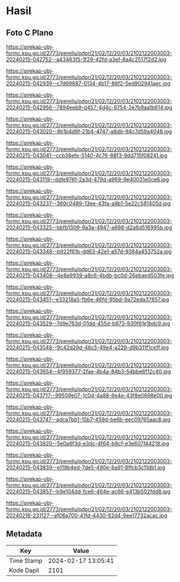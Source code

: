 # Hasil

## Foto C Plano

https://sirekap-obj-formc.kpu.go.id/2773/pemilu/pdpr/21/02/12/20/03/2102122003003-20240215-042752--a43463f5-1f29-42fd-a3ef-8a4c2517f2d2.jpg

https://sirekap-obj-formc.kpu.go.id/2773/pemilu/pdpr/21/02/12/20/03/2102122003003-20240215-042939--c7d69687-0134-4b17-86f2-5ed902941aec.jpg

https://sirekap-obj-formc.kpu.go.id/2773/pemilu/pdpr/21/02/12/20/03/2102122003003-20240215-042956--7894eeb9-d457-4d4c-8754-2e7b9aa1b614.jpg

https://sirekap-obj-formc.kpu.go.id/2773/pemilu/pdpr/21/02/12/20/03/2102122003003-20240215-043020--8b1b4d9f-21b4-4747-a8db-84c7d59a4048.jpg

https://sirekap-obj-formc.kpu.go.id/2773/pemilu/pdpr/21/02/12/20/03/2102122003003-20240215-043041--ccb38efe-5140-4c76-88f3-9dd715f08241.jpg

https://sirekap-obj-formc.kpu.go.id/2773/pemilu/pdpr/21/02/12/20/03/2102122003003-20240215-043119--ddfe976f-2a3d-479d-a969-9e40031e0ce6.jpg

https://sirekap-obj-formc.kpu.go.id/2773/pemilu/pdpr/21/02/12/20/03/2102122003003-20240215-043237--360c0489-13ee-43fa-a9b1-5e22c581405d.jpg

https://sirekap-obj-formc.kpu.go.id/2773/pemilu/pdpr/21/02/12/20/03/2102122003003-20240215-043325--bbfb1309-9a3a-4947-a698-d2a6d516995b.jpg

https://sirekap-obj-formc.kpu.go.id/2773/pemilu/pdpr/21/02/12/20/03/2102122003003-20240215-043348--b922f61b-dd63-42e1-a57d-9384a453752a.jpg

https://sirekap-obj-formc.kpu.go.id/2773/pemilu/pdpr/21/02/12/20/03/2102122003003-20240215-043408--4e8a9939-a8c6-4bdb-bc0d-26ebaed503fe.jpg

https://sirekap-obj-formc.kpu.go.id/2773/pemilu/pdpr/21/02/12/20/03/2102122003003-20240215-043451--e33218a5-fb6e-46fd-95bd-9a72eda37857.jpg

https://sirekap-obj-formc.kpu.go.id/2773/pemilu/pdpr/21/02/12/20/03/2102122003003-20240215-043529--7d9e763d-01dd-455d-b873-930f61e1bdc9.jpg

https://sirekap-obj-formc.kpu.go.id/2773/pemilu/pdpr/21/02/12/20/03/2102122003003-20240215-043548--9c42d29d-46c5-49e4-a229-d9b311f1ce1f.jpg

https://sirekap-obj-formc.kpu.go.id/2773/pemilu/pdpr/21/02/12/20/03/2102122003003-20240215-043654--4f959377-2fae-4b4a-84b3-54bbe6f12c40.jpg

https://sirekap-obj-formc.kpu.go.id/2773/pemilu/pdpr/21/02/12/20/03/2102122003003-20240215-043717--99509e07-1c0d-4a88-8e4e-43f8e0698e00.jpg

https://sirekap-obj-formc.kpu.go.id/2773/pemilu/pdpr/21/02/12/20/03/2102122003003-20240215-043747--adca7bb1-15b7-459d-be6b-eec09765aac8.jpg

https://sirekap-obj-formc.kpu.go.id/2773/pemilu/pdpr/21/02/12/20/03/2102122003003-20240215-043820--5e0a8f3d-e3dc-4f64-b8cf-e3e607f44218.jpg

https://sirekap-obj-formc.kpu.go.id/2773/pemilu/pdpr/21/02/12/20/03/2102122003003-20240215-043839--e119b4ed-7de5-490e-8a91-8ffcb3c11db1.jpg

https://sirekap-obj-formc.kpu.go.id/2773/pemilu/pdpr/21/02/12/20/03/2102122003003-20240215-043857--b9e104dd-fce6-464e-ac66-e413b502fdd8.jpg

https://sirekap-obj-formc.kpu.go.id/2773/pemilu/pdpr/21/02/12/20/03/2102122003003-20240216-231127--af06a700-41fd-4430-82d4-9ee17732acac.jpg


## Metadata

| Key        | Value               |
| ---------- | ------------------- |
| Time Stamp | 2024-02-17 13:05:41 |
| Kode Dapil | 2101                |



